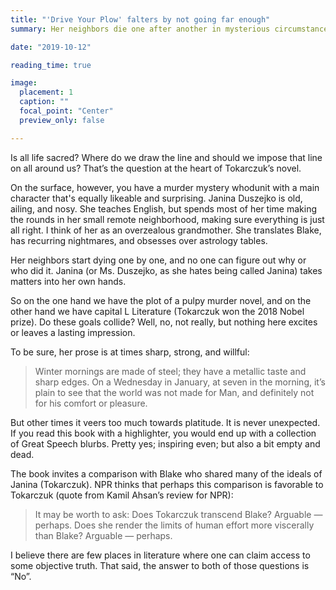 ```yaml
---
title: "'Drive Your Plow' falters by not going far enough"
summary: Her neighbors die one after another in mysterious circumstances. An old ailing Polish woman armed with the powers of astrology is on the case. (5/10)

date: "2019-10-12"

reading_time: true

image:
  placement: 1
  caption: ""
  focal_point: "Center"
  preview_only: false

---
```

Is all life sacred? Where do we draw the line and should we impose that line on all around us? That’s the question at the heart of Tokarczuk’s novel.

On the surface, however, you have a murder mystery whodunit with a main character that's equally likeable and surprising. Janina Duszejko is old, ailing, and nosy. She teaches English, but spends most of her time making the rounds in her small remote neighborhood, making sure everything is just all right. I think of her as an overzealous grandmother. She translates Blake, has recurring nightmares, and obsesses over astrology tables.

Her neighbors start dying one by one, and no one can figure out why or who did it. Janina (or Ms. Duszejko, as she hates being called Janina) takes matters into her own hands.

So on the one hand we have the plot of a pulpy murder novel, and on the other hand we have capital L Literature (Tokarczuk won the 2018 Nobel prize). Do these goals collide? Well, no, not really, but nothing here excites or leaves a lasting impression.

To be sure, her prose is at times sharp, strong, and willful:

>Winter mornings are made of steel; they have a metallic taste and sharp edges. On a Wednesday in January, at seven in the morning, it’s plain to see that the world was not made for Man, and definitely not for his comfort or pleasure.

But other times it veers too much towards platitude. It is never unexpected. If you read this book with a highlighter, you would end up with a collection of Great Speech blurbs. Pretty yes; inspiring even; but also a bit empty and dead.

The book invites a comparison with Blake who shared many of the ideals of Janina (Tokarczuk). NPR thinks that perhaps this comparison is favorable to Tokarczuk (quote from Kamil Ahsan’s review for NPR):

>It may be worth to ask: Does Tokarczuk transcend Blake? Arguable — perhaps. Does she render the limits of human effort more viscerally than Blake? Arguable — perhaps.

I believe there are few places in literature where one can claim access to some objective truth. That said, the answer to both of those questions is “No”.
